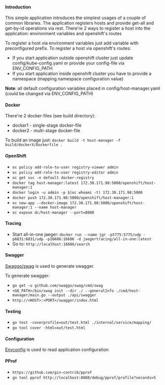#### Introduction
This simple application introduces the simplest usages of a couple of common libraries.
The application registers hosts and provide get-all and get-by-id operations via rest.
There're 2 ways to register a host into the application: environment variables and openshift's routes

To register a host via environment variables just add variable with preconfigured prefix.
To register a host via openshift's routes:
* If you start application outside openshift cluster just update config/kube-config.yaml or provide your config-file via ENV_CONFIG_PATH
* If you start application inside openshift cluster you have to provide a namespace (mapping.namespace configuration value)

**Note**: all default configuration variables placed in config/host-manager.yaml (could be changed via ENV_CONFIG_PATH)

#### Docker
There're 2 docker-files (see build directory):
* docker1 - single-stage docker-file
* docker2 - multi-stage docker-file

To build an image just: `docker build -t host-manager -f build/dockerX/Dockerfile .`

#### OpenShift
* `oc policy add-role-to-user registry-viewer admin`
* `oc policy add-role-to-user registry-editor admin`
* `oc get svc -n default docker-registry`
* `docker tag host-manager:latest 172.30.171.98:5000/openshift/host-manager:1`
* `docker login -u admin -p $(oc whoami -t) 172.30.171.98:5000`
* `docker push 172.30.171.98:5000/openshift/host-manager:1`
* `oc new-app --docker-image 172.30.171.98:5000/openshift/host-manager:1 --name host-manager`
* `oc expose dc/host-manager --port=8080`

#### Tracing
* Start all-in-one jaeger: `docker run --name jgr -p5775:5775/udp -p6831:6831/udp -p16686:16686 -d jaegertracing/all-in-one:latest`
* Go to: `http://localhost:16686/search`

#### Swagger
[Swaggo/swag][swaggo] is used to generate swagger.

To generate swagger:
* `go get -u github.com/swaggo/swag/cmd/swag`
* `<GO_PATH>/bin/swag init --dir ./ --generalInfo ./cmd/host-manager/main.go --output ./api/swagger`
* `http://<HOST>:<PORT>/swagger/index.html`

#### Testing
* `go test -coverprofile=out/test.html ./internal/service/mapping/`
* `go tool cover -html=out/test.html`

#### Configuration
[Envconfig][envconfig] is used to read application configuration

#### PProf
* `https://github.com/gin-contrib/pprof`
* `go tool pprof http://localhost:8080/debug/pprof/profile?seconds=5`

[envconfig]: https://github.com/kelseyhightower/envconfig
[swaggo]: https://github.com/swaggo/swag